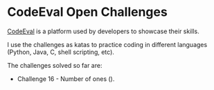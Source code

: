 # CodeEval Open Challenges

[CodeEval](https://www.codeeval.com/) is a platform used by developers to showcase their skills. 

I use the challenges as katas to practice coding in different languages (Python, Java, C, shell scripting, etc). 

The challenges solved so far are: 

- Challenge 16 - Number of ones ().
 

